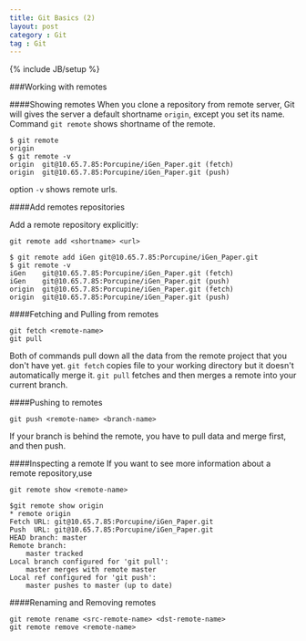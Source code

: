 ```yaml
---
title: Git Basics (2)
layout: post
category : Git
tag : Git
---
```

{% include JB/setup %}

###Working with remotes

####Showing remotes
When you clone a repository from remote server, Git will gives the server a default shortname `origin`, except you set its name. Command `git remote` shows shortname of the remote.

	$ git remote 
	origin
	$ git remote -v
	origin	git@10.65.7.85:Porcupine/iGen_Paper.git (fetch)
	origin	git@10.65.7.85:Porcupine/iGen_Paper.git (push)
	
option `-v` shows remote urls.

####Add remotes repositories

Add a remote repository explicitly:

	git remote add <shortname> <url>
	
	$ git remote add iGen git@10.65.7.85:Porcupine/iGen_Paper.git
	$ git remote -v
	iGen	git@10.65.7.85:Porcupine/iGen_Paper.git (fetch)
	iGen	git@10.65.7.85:Porcupine/iGen_Paper.git (push)
	origin	git@10.65.7.85:Porcupine/iGen_Paper.git (fetch)
	origin	git@10.65.7.85:Porcupine/iGen_Paper.git (push)
	
####Fetching and Pulling from remotes

	git fetch <remote-name>
	git pull
	
Both of commands pull down all the data from the remote project that you don't have yet. `git fetch` copies file to your working directory but it doesn't automatically merge it. `git pull` fetches and then merges a remote into your current branch.

####Pushing to remotes

	git push <remote-name> <branch-name>

If your branch is behind the remote, you have to pull data and merge first, and then push.

####Inspecting a remote
If you want to see more information about a remote repository,use

	git remote show <remote-name>
	
	$git remote show origin
	* remote origin
	Fetch URL: git@10.65.7.85:Porcupine/iGen_Paper.git
	Push  URL: git@10.65.7.85:Porcupine/iGen_Paper.git
	HEAD branch: master
	Remote branch:
		master tracked
	Local branch configured for 'git pull':
		master merges with remote master
	Local ref configured for 'git push':
		master pushes to master (up to date)
    	
####Renaming and Removing remotes

	git remote rename <src-remote-name> <dst-remote-name>
	git remote remove <remote-name>
